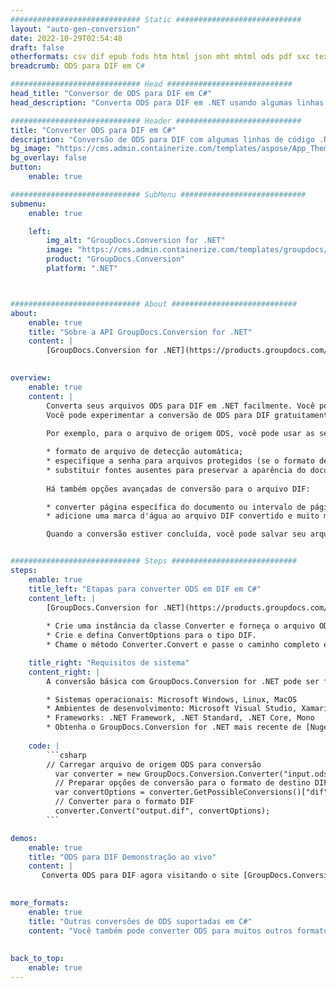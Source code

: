 ```yaml
---
############################# Static ############################
layout: "auto-gen-conversion"
date: 2022-10-29T02:54:48
draft: false
otherformats: csv dif epub fods htm html json mht mhtml ods pdf sxc tex tsv xlam xls xlsb xlsm xlsx xlt xltm xltx xml xps
breadcrumb: ODS para DIF em C#

############################# Head ############################
head_title: "Conversor de ODS para DIF em C#"
head_description: "Converta ODS para DIF em .NET usando algumas linhas de código. Use a API de conversão de documentos do GroupDocs para converter mais de 160 formatos de arquivo."

############################# Header ############################
title: "Converter ODS para DIF em C#"
description: "Conversão de ODS para DIF com algumas linhas de código .NET"
bg_image: "https://cms.admin.containerize.com/templates/aspose/App_Themes/V3/images/bg/header1.png"
bg_overlay: false
button:
    enable: true

############################# SubMenu ############################
submenu:
    enable: true

    left:
        img_alt: "GroupDocs.Conversion for .NET"
        image: "https://cms.admin.containerize.com/templates/groupdocs/images/product-logos/90x90-noborder/groupdocs-conversion-net.png"
        product: "GroupDocs.Conversion"
        platform: ".NET"



############################# About ############################
about:
    enable: true
    title: "Sobre a API GroupDocs.Conversion for .NET"
    content: |
        [GroupDocs.Conversion for .NET](https://products.groupdocs.com/conversion/net/) pode ser usado para converter Microsoft Word, Excel, PowerPoint, PDF, Visio e outros formatos. GroupDocs.Conversion é uma API independente que é adequada para sistemas internos e de back-end onde é necessário alto desempenho. Não depende de nenhum software como Microsoft ou Open Office.
    

overview:
    enable: true
    content: |
        Converta seus arquivos ODS para DIF em .NET facilmente. Você pode usar apenas algumas linhas de código C# em qualquer plataforma de sua escolha, como - Windows, Linux, macOS.
        Você pode experimentar a conversão de ODS para DIF gratuitamente e avaliar a qualidade dos resultados da conversão. Juntamente com cenários de conversão de arquivo simples, você pode tentar opções mais avançadas para carregar o arquivo de origem ODS e para salvar o resultado de saída DIF. 
        
        Por exemplo, para o arquivo de origem ODS, você pode usar as seguintes opções de carregamento:

        * formato de arquivo de detecção automática;
        * especifique a senha para arquivos protegidos (se o formato de arquivo suportar);
        * substituir fontes ausentes para preservar a aparência do documento.
        
        Há também opções avançadas de conversão para o arquivo DIF:

        * converter página específica do documento ou intervalo de páginas;
        * adicione uma marca d'água ao arquivo DIF convertido e muito mais.

        Quando a conversão estiver concluída, você pode salvar seu arquivo DIF no caminho do arquivo local ou em qualquer armazenamento de terceiros, como FTP, Amazon S3, Google Drive, Dropbox etc. Observe - para converter ODS para {{ TO}} não há necessidade de nenhum software adicional instalado - como MS Office, Open Office, Adobe Acrobat Reader etc.


############################# Steps ############################
steps:
    enable: true
    title_left: "Etapas para converter ODS em DIF em C#"
    content_left: |
        [GroupDocs.Conversion for .NET](https://products.groupdocs.com/conversion/net/) torna mais fácil para os desenvolvedores converter um arquivo ODS para DIF com algumas linhas de código.
        
        * Crie uma instância da classe Converter e forneça o arquivo ODS com o caminho completo
        * Crie e defina ConvertOptions para o tipo DIF.
        * Chame o método Converter.Convert e passe o caminho completo e o formato (DIF) como parâmetro

    title_right: "Requisitos de sistema"
    content_right: |
        A conversão básica com GroupDocs.Conversion for .NET pode ser feita em apenas algumas etapas simples. Nossas APIs são suportadas em todas as principais plataformas e sistemas operacionais. Antes de executar o código abaixo, certifique-se de ter os seguintes pré-requisitos instalados em seu sistema.

        * Sistemas operacionais: Microsoft Windows, Linux, MacOS
        * Ambientes de desenvolvimento: Microsoft Visual Studio, Xamarin, MonoDevelop
        * Frameworks: .NET Framework, .NET Standard, .NET Core, Mono
        * Obtenha o GroupDocs.Conversion for .NET mais recente de [Nuget](https://www.nuget.org/packages/groupdocs.conversion)
         
    code: |
        ```csharp    
        // Carregar arquivo de origem ODS para conversão
          var converter = new GroupDocs.Conversion.Converter("input.ods");
          // Preparar opções de conversão para o formato de destino DIF
          var convertOptions = converter.GetPossibleConversions()["dif"].ConvertOptions;
          // Converter para o formato DIF
          converter.Convert("output.dif", convertOptions);
        ```

demos:
    enable: true
    title: "ODS para DIF Demonstração ao vivo"
    content: |
       Converta ODS para DIF agora visitando o site [GroupDocs.Conversion App](https://products.groupdocs.app/conversion/family). A demonstração online tem as seguintes vantagens
          

more_formats:
    enable: true
    title: "Outras conversões de ODS suportadas em C#"
    content: "Você também pode converter ODS para muitos outros formatos de arquivo. Por favor, veja a lista abaixo."
       
       
back_to_top:
    enable: true
---
```

